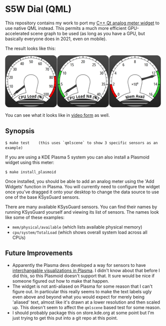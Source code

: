 # S5W Dial (QML)

This repository contains my work to port my [C++ Qt analog meter
widget](https://bitbucket.org/mpyne/dial-demo/) to use native QML instead. This
permits a much more efficient GPU-accelerated scene graph to be used (as long
as you have a GPU, but basically everyone does in 2021, even on mobile).

The result looks like this:

![Screenshot](screenshot.png)

You can see what it looks like in [video form](dial-video.mkv) as well.

## Synopsis

    $ make test    (this uses `qmlscene` to show 3 specific sensors as an example)

If you are using a KDE Plasma 5 system you can also install a Plasmoid widget
using this meter:

    $ make install_plasmoid

Once installed, you should be able to add an analog meter using the 'Add
Widgets' function in Plasma.  You will currently need to configure the widget
once you've dragged it onto your desktop to change the data source to use one
of the base KSysGuard sensors.

There are many available KSysGuard sensors. You can find their names by
running KSysGuard yourself and viewing its list of sensors. The names look like
some of these examples:

* `mem/physical/available`  (which lists available physical memory)
* `cpu/system/TotalLoad`    (which shows overall system load across all CPUs)

## Future Improvements

* Apparently the Plasma devs developed a way for sensors to have
  [interchangable visualizations in
  Plasma](https://store.kde.org/browse/cat/597/order/latest/).  I didn't know
  about that before I did this, so this Plasmoid doesn't support that.  It sure
  would be nice if someone figured out how to make that happen.
* The widget is not anti-aliased on Plasma for some reason that I can't figure
  out. In particular this really seems to make the text labels ugly even above
  and beyond what you would expect for merely being 'aliased' text, almost like
  it's drawn at a lower resolution and then scaled up. This doesn't seem to
  affect the `qmlscene` based test for some reason.
* I should probably package this on store.kde.org at some point but I'm just
  trying to get this put into a git repo at this point.
